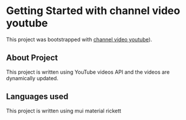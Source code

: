# Getting Started with channel video youtube

This project was bootstrapped with [channel video youtube](https://channel-youtube.netlify.app/)).

## About Project

This project is written using YouTube videos API and the videos are dynamically updated.

## Languages ​​used

This project is written using mui material rickett
